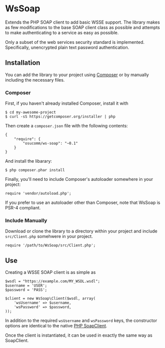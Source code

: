 WsSoap
======

Extends the PHP SOAP client to add basic WSSE support. The library makes as few 
modifications to the base SOAP client class as possible and attempts to make 
authenticating to a service as easy as possible.

Only a subset of the web services security standard is implemented. 
Specifically, unencrypted plain text password authentication.

Installation
------------

You can add the library to your project using [Composer][1] or by manually 
including the necessary files.

### Composer ###

First, if you haven't already installed Composer, install it with

    $ cd my-awesome-project
    $ curl -sS https://getcomposer.org/installer | php

Then create a `composer.json` file with the following contents:

    {
        "require": {
            "osucomm/ws-soap": "~0.1"
        }
    }

And install the libarary:

    $ php composer.phar install

Finally, you'll need to include Composer's autoloader somewhere in your project:

    require 'vendor/autoload.php';

If you prefer to use an autoloader other than Composer, note that WsSoap is 
PSR-4 compliant.

### Include Manually ###

Download or clone the library to a directory within your project and include  
`src/Client.php` somehwere in your project.

    require '/path/to/WsSoap/src/Client.php';

Use
---

Creating a WSSE SOAP client is as simple as

    $wsdl = "https://example.com/MY_WSDL.wsdl";
    $username = 'USER';
    $password = 'PASS';

    $client = new WsSoap\Client($wsdl, array(
        'wsUsername' => $username,
        'wsPassword' => $password,
    ));

In addition to the required `wsUsername` and `wsPassword` keys, the constructor 
options are identical to the native [PHP SoapClient][2].

Once the client is instantiated, it can be used in exactly the same way as 
SoapClient.


[1]: https://getcomposer.org
[2]: http://www.php.net/manual/en/class.soapclient.php
